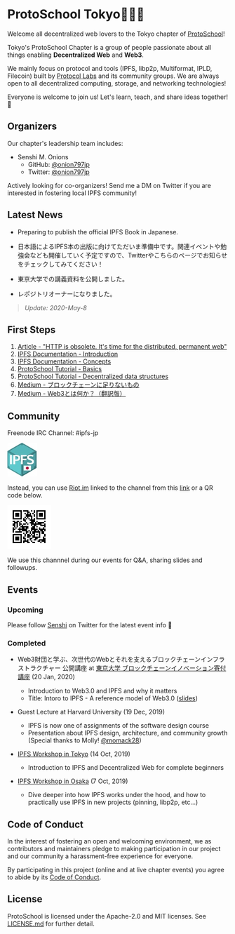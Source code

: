 # ProtoSchool Tokyo🗼🇯🇵

Welcome all decentralized web lovers to the Tokyo chapter of [ProtoSchool](https://proto.school)!

Tokyo's ProtoSchool Chapter is a group of people passionate about all things enabling **Decentralized Web** and **Web3**.

We mainly focus on protocol and tools (IPFS, libp2p, Multiformat, IPLD, Filecoin) built by [Protocol Labs](https://protocol.ai) and its community groups. We are always open to all decentralized computing, storage, and networking technologies!

Everyone is welcome to join us! Let's learn, teach, and share ideas together! 🙌

## Organizers

Our chapter's leadership team includes:

* Senshi M. Onions
  * GitHub: [@onion797jp](https://github.com/onion797jp)
  * Twitter: [@onion797jp](https://twitter.com/onion797jp)

Actively looking for co-organizers! Send me a DM on Twitter if you are interested in fostering local IPFS community!

## Latest News
- Preparing to publish the official IPFS Book in Japanese.

- 日本語によるIPFS本の出版に向けてただいま準備中です。関連イベントや勉強会なども開催していく予定ですので、Twitterやこちらのページでお知らせをチェックしてみてください！

- 東京大学での講義資料を公開しました。

- レポジトリオーナーになりました。
> *Update: 2020-May-8*

## First Steps

1. [Article - "HTTP is obsolete. It's time for the distributed, permanent web"](https://ipfs.io/ipfs/QmNhFJjGcMPqpuYfxL62VVB9528NXqDNMFXiqN5bgFYiZ1/its-time-for-the-permanent-web.html)
2. [IPFS Documentation - Introduction](https://docs.ipfs.io/introduction/)
3. [IPFS Documentation - Concepts](https://docs.ipfs.io/concepts/)
4. [ProtoSchool Tutorial - Basics](https://proto.school/#/basics)
5. [ProtoSchool Tutorial - Decentralized data structures](https://proto.school/#/data-structures)
6. [Medium - ブロックチェーンに足りないもの](https://medium.com/@onion797jp/ブロックチェーンに足りないもの-e25dd8fc1e01)
7. [Medium - Web3とは何か？（翻訳版）](https://medium.com/@onion797jp/what-is-web3-japanese-translation-3156d17299b7)

## Community

Freenode IRC Channel: #ipfs-jp

![ipfs-jp-logo](./ipfs-jp-logo-small.jpg)

Instead, you can use [Riot.im](https://about.riot.im/) linked to the channel from this [link](https://riot.im/app/#/room/#freenode_#ipfs-jp:matrix.org) or a QR code below.

![ipfs-jp-riot-link-QR](./ipfs-jp-riot-link-QR.png)

We use this channnel during our events for Q&A, sharing slides and followups.

## Events

### Upcoming
Please follow [Senshi](https://twitter.com/onion797jp) on Twitter for the latest event info 🙏

### Completed

* Web3財団と学ぶ、次世代のWebとそれを支えるブロックチェーンインフラストラクチャー 公開講座 at [東京大学 ブロックチェーンイノベーション寄付講座](https://www.blockchain.t.u-tokyo.ac.jp/) (20 Jan, 2020)
  * Introduction to Web3.0 and IPFS and why it matters
  * Title: Intoro to IPFS - A reference model of Web3.0 ([slides](http://bit.ly/UT_IPFS))

* Guest Lecture at Harvard University (19 Dec, 2019)
  * IPFS is now one of assignments of the software design course
  * Presentation about IPFS design, architecture, and community growth (Special thanks to Molly! [@momack28](https://twitter.com/momack28))

* [IPFS Workshop in Tokyo](https://neutrino.connpass.com/event/148341) (14 Oct, 2019)
  * Introduction to IPFS and Decentralized Web for complete beginners

* [IPFS Workshop in Osaka](https://ipfs-japan.eventbrite.com) (7 Oct, 2019)
  * Dive deeper into how IPFS works under the hood, and how to practically use IPFS in new projects (pinning, libp2p, etc...)

## Code of Conduct

In the interest of fostering an open and welcoming environment, we as
contributors and maintainers pledge to making participation in our project and
our community a harassment-free experience for everyone.

By participating in this project (online and at live chapter events) you agree to abide by its [Code of Conduct](./CODE_OF_CONDUCT.md).

## License

ProtoSchool is licensed under the Apache-2.0 and MIT licenses. See [LICENSE.md](https://github.com/protoschool/seattle/blob/master/LICENSE.md) for further detail.

